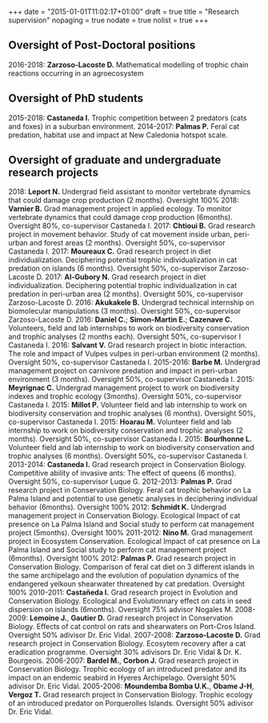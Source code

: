 +++
date = "2015-01-01T11:02:17+01:00"
draft = true
title = "Research supervision"
nopaging = true
nodate = true
nolist = true
+++



## Oversight of Post-Doctoral positions 
2016-2018: **Zarzoso-Lacoste D.** Mathematical modelling of trophic chain reactions occurring in an agroecosystem 

## Oversight of PhD students 
2015-2018: **Castaneda I.** Trophic competition between 2 predators (cats and foxes) in a suburban environment.
2014-2017: **Palmas P.** Feral cat predation, habitat use and impact at New Caledonia hotspot scale. 

## Oversight of graduate and undergraduate research projects 
2018: **Leport N.** Undergrad field assistant to monitor vertebrate dynamics that could damage crop production (2 months). Oversight 100%
2018: **Varnier B.** Grad management project in applied ecology. To monitor vertebrate dynamics that could damage crop production (6months). Oversight 80%, co-supervisor Castaneda I. 
2017: **Chtioui B.** Grad research project in movement behavior. Study of cat movement inside urban, peri-urban and forest areas (2 months). Oversight 50%, co-supervisor Castaneda I.
2017: **Moureaux C.** Grad research project in diet individualization. Deciphering potential trophic individualization in cat predation on islands (6 months). Oversight 50%, co-supervisor Zarzoso-Lacoste D.
2017: **Al-Gubory N.** Grad research project in diet individualization. Deciphering potential trophic individualization in cat predation in peri-urban area (2 months). Oversight 50%, co-supervisor Zarzoso-Lacoste D.
2016: **Akukakele B.** Undergrad technical internship on biomolecular manipulations (3 months). Oversight 50%, co-supervisor Zarzoso-Lacoste D.
2016: **Daniel C.**; **Simon-Martin E.**; **Cazenave C.** Volunteers, field and lab internships to work on biodiversity conservation and trophic analyses (2 months each). Oversight 50%, co-supervisor I Castaneda I.
2016: **Salvant V.** Grad research project in biotic interaction. The role and impact of Vulpes vulpes in peri-urban environment (2 months). Oversight 50%, co-supervisor Castaneda I.
2015-2016: **Barbe M.** Undergrad management project on carnivore predation and impact in peri-urban environment (3 months). Oversight 50%, co-supervisor Castaneda I.
2015: **Meyrignac C.** Undergrad management project to work on biodiversity indexes and trophic ecology (3months). Oversight 50%, co-supervisor Castaneda I.
2015: **Millot P.** Volunteer field and lab internship to work on biodiversity conservation and trophic analyses (6 months). Oversight 50%, co-supervisor Castaneda I.
2015: **Hoarau M.** Volunteer field and lab internship to work on biodiversity conservation and trophic analyses (2 months). Oversight 50%, co-supervisor Castaneda I.
2015: **Bourlhonne L.** Volunteer field and lab internship to work on biodiversity conservation and trophic analyses (6 months). Oversight 50%, co-supervisor Castaneda I.
2013-2014: **Castaneda I.** Grad research project in Conservation Biology. Competitive ability of invasive ants: The effect of queens (6 months). Oversight 50%, co-supervisor Luque G. 
2012-2013: **Palmas P.** Grad research project in Conservation Biology. Feral cat trophic behavior on La Palma Island and potential to use genetic analyses in deciphering individual behavior (6months). Oversight 100%
2012: **Schmidt K.** Undergrad management project in Conservation Biology. Ecological Impact of cat presence on La Palma Island and Social study to perform cat management project (5months). Oversight 100%
2011-2012: **Nino M.** Grad management project in Ecosystem Conservation. Ecological Impact of cat presence on La Palma Island and Social study to perform cat management project (6months). Oversight 100%
2012: **Palmas P.** Grad research project in Conservation Biology. Comparison of feral cat diet on 3 different islands in the same archipelago and the evolution of population dynamics of the endangered yelkoun shearwater threatened by cat predation. Oversight 100%
2010-2011: **Castañeda I.** Grad research project in Evolution and Conservation Biology. Ecological and Evolutionnary effect on cats in seed dispersion on islands (6months). Oversight 75% advisor Nogales M.
2008-2009: **Lemoine J.**, **Gautier D.** Grad research project in Conservation Biology. Effects of cat control on rats and shearwaters on Port-Cros Island. Oversight 50% adivisor Dr. Eric Vidal.
2007-2008: **Zarzoso-Lacoste D.** Grad research project in Conservation Biology. Ecosytem recovery after a cat eradication programme. Oversight 30% adivisors Dr. Eric Vidal & Dr. K. Bourgeois.
2006-2007: **Bardel M.**, **Corbon J.** Grad research project in Conservation Biology.  Trophic ecology of an introduced predator and its impact on an endemic seabird in Hyeres Archipelago. Oversight 50% adivisor Dr. Eric Vidal.
2005-2006: **Moundemba Bomba U.K.**, **Obame J-H**, **Vergoz T.** Grad research project in Conservation Biology. Trophic ecology of an introduced predator on Porquerolles Islands. Oversight 50% adivisor Dr. Eric Vidal.
